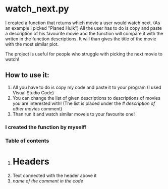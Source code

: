 # watch_next.py

I created a function that returns which movie a user would watch next. (As an example I picked "Planed Hulk")
All the user has to do is copy and paste a description of his favourite movie and the function will compare it with the writen in the function descriptions.
It will than gives the title of the movie with the most similar plot. 

The project is useful for people who struggle with picking the next movie to watch!

## How to use it:
1. All you have to do is copy my code and paste it to your program (I used Visual Studio Code)
2. You can change the list of given descriptions to descriptions of movies you are interested with! (The list is placed under the *# description of other movies* comment)
3. Than run it and watch similar moveis to your favourite one!

### I created the function by myself!

### Table of contents

1. # Headers
2. Text connected with the header above it
3. *name of the comment in the code*
